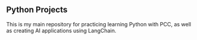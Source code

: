## Python Projects
This is my main repository for practicing learning Python with PCC, as well as creating AI applications using LangChain.
